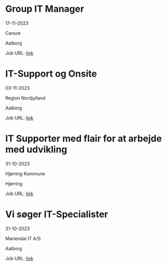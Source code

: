 # Group IT Manager
17-11-2023

Carsoe

Aalborg

Job URL: [link](https://candidate.hr-manager.net/ApplicationInit.aspx?cid=2042&ProjectId=143718&DepartmentId=18956&MediaId=4617)


# IT-Support og Onsite
03-11-2023

Region Nordjylland

Aalborg

Job URL: [link](https://www.jobindex.dk/jobannonce/r12052096/it-support-og-onsite)


# IT Supporter med flair for at arbejde med udvikling
31-10-2023

Hjørring Kommune

Hjørring

Job URL: [link](https://www.jobindex.dk/jobannonce/r12041702/it-supporter-med-flair-for-at-arbejde-med-udvikling)


# Vi søger IT-Specialister
31-10-2023

Mariendal IT A/S

Aalborg

Job URL: [link](https://www.jobindex.dk/jobannonce/r12042055/vi-soeger-it-specialister)


